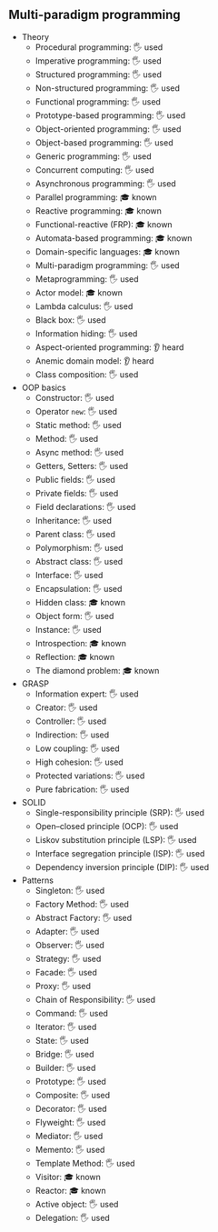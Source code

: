 ## Multi-paradigm programming

- Theory
  - Procedural programming: 🖐️ used
  - Imperative programming: 🖐️ used
  - Structured programming: 🖐️ used
  - Non-structured programming: 🖐️ used
  - Functional programming: 🖐️ used
  - Prototype-based programming: 🖐️ used
  - Object-oriented programming: 🖐️ used
  - Object-based programming: 🖐️ used
  - Generic programming: 🖐️ used
  - Concurrent computing: 🖐️ used
  - Asynchronous programming: 🖐️ used
  - Parallel programming: 🎓 known
  - Reactive programming: 🎓 known
  - Functional-reactive (FRP): 🎓 known
  - Automata-based programming: 🎓 known
  - Domain-specific languages: 🎓 known
  - Multi-paradigm programming: 🖐️ used
  - Metaprogramming: 🖐️ used
  - Actor model: 🎓 known
  - Lambda calculus: 🖐️ used
  - Black box: 🖐️ used
  - Information hiding: 🖐️ used
  - Aspect-oriented programming: 👂 heard
  - Anemic domain model: 👂 heard
  - Class composition: 🖐️ used
- OOP basics
  - Constructor: 🖐️ used
  - Operator `new`: 🖐️ used
  - Static method: 🖐️ used
  - Method: 🖐️ used
  - Async method: 🖐️ used
  - Getters, Setters: 🖐️ used
  - Public fields: 🖐️ used
  - Private fields: 🖐️ used
  - Field declarations: 🖐️ used
  - Inheritance: 🖐️ used
  - Parent class: 🖐️ used
  - Polymorphism: 🖐️ used
  - Abstract class: 🖐️ used
  - Interface: 🖐️ used
  - Encapsulation: 🖐️ used
  - Hidden class: 🎓 known
  - Object form: 🖐️ used
  - Instance: 🖐️ used
  - Introspection: 🎓 known
  - Reflection: 🎓 known
  - The diamond problem: 🎓 known
- GRASP
  - Information expert: 🖐️ used
  - Creator: 🖐️ used
  - Controller: 🖐️ used
  - Indirection: 🖐️ used
  - Low coupling: 🖐️ used
  - High cohesion: 🖐️ used
  - Protected variations: 🖐️ used
  - Pure fabrication: 🖐️ used
- SOLID
  - Single-responsibility principle (SRP): 🖐️ used
  - Open–closed principle (OCP): 🖐️ used
  - Liskov substitution principle (LSP): 🖐️ used
  - Interface segregation principle (ISP): 🖐️ used
  - Dependency inversion principle (DIP): 🖐️ used
- Patterns
  - Singleton: 🖐️ used
  - Factory Method: 🖐️ used
  - Abstract Factory: 🖐️ used
  - Adapter: 🖐️ used
  - Observer: 🖐️ used
  - Strategy: 🖐️ used
  - Facade: 🖐️ used
  - Proxy: 🖐️ used
  - Chain of Responsibility: 🖐️ used
  - Command: 🖐️ used
  - Iterator: 🖐️ used
  - State: 🖐️ used
  - Bridge: 🖐️ used
  - Builder: 🖐️ used
  - Prototype: 🖐️ used
  - Composite: 🖐️ used
  - Decorator: 🖐️ used
  - Flyweight: 🖐️ used
  - Mediator: 🖐️ used
  - Memento: 🖐️ used
  - Template Method: 🖐️ used
  - Visitor: 🎓 known
  - Reactor: 🎓 known
  - Active object: 🖐️ used
  - Delegation: 🖐️ used
